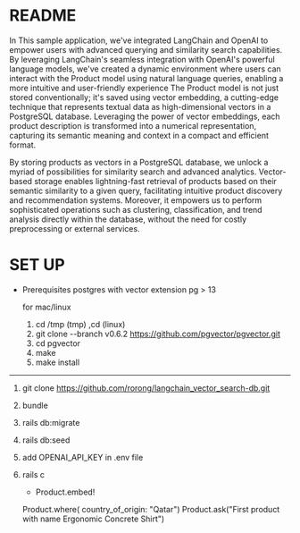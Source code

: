 # README

In This sample application, we've integrated LangChain and OpenAI to empower users with advanced querying and similarity search capabilities. By leveraging LangChain's seamless integration with OpenAI's powerful language models, we've created a dynamic environment where users can interact with the Product model using natural language queries, enabling a more intuitive and user-friendly experience
The Product model is not just stored conventionally; it's saved using vector embedding, a cutting-edge technique that represents textual data as high-dimensional vectors in a PostgreSQL database. Leveraging the power of vector embeddings, each product description is transformed into a numerical representation, capturing its semantic meaning and context in a compact and efficient format.

By storing products as vectors in a PostgreSQL database, we unlock a myriad of possibilities for similarity search and advanced analytics. Vector-based storage enables lightning-fast retrieval of products based on their semantic similarity to a given query, facilitating intuitive product discovery and recommendation systems. Moreover, it empowers us to perform sophisticated operations such as clustering, classification, and trend analysis directly within the database, without the need for costly preprocessing or external services.

# SET UP

* Prerequisites
   postgres with vector extension pg > 13

    for mac/linux
    1. cd /tmp (tmp) ,cd (linux)
    2.  git clone --branch v0.6.2 https://github.com/pgvector/pgvector.git
    3.  cd pgvector
    4.  make
    5.  make install

**********

1. git clone https://github.com/rorong/langchain_vector_search-db.git
2. bundle
3. rails db:migrate
4. rails db:seed
5. add OPENAI_API_KEY in .env file
6. rails c
     * Product.embed!

      Product.where( country_of_origin: "Qatar")
      Product.ask("First product with name Ergonomic Concrete Shirt")
   
   
